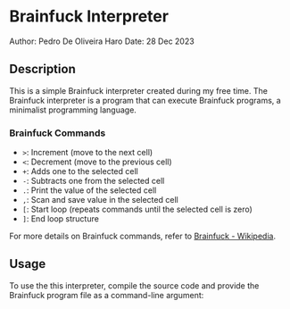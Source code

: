 # Brainfuck Interpreter

Author: Pedro De Oliveira Haro
Date: 28 Dec 2023

## Description

This is a simple Brainfuck interpreter created during my free time. The Brainfuck interpreter is a program that can execute Brainfuck programs, a minimalist programming language.

### Brainfuck Commands

- `>`: Increment (move to the next cell)
- `<`: Decrement (move to the previous cell)
- `+`: Adds one to the selected cell
- `-`: Subtracts one from the selected cell
- `.`: Print the value of the selected cell
- `,`: Scan and save value in the selected cell
- `[`: Start loop (repeats commands until the selected cell is zero)
- `]`: End loop structure

For more details on Brainfuck commands, refer to [Brainfuck - Wikipedia](https://en.wikipedia.org/wiki/Brainfuck).

## Usage

To use the this interpreter, compile the source code and provide the Brainfuck program file as a command-line argument:

